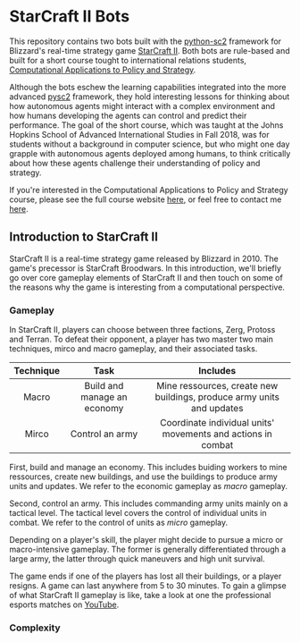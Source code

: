 # StarCraft II Bots

This repository contains two bots built with the [python-sc2](https://github.com/Dentosal/python-sc2) framework for Blizzard's real-time strategy game [StarCraft II](https://en.wikipedia.org/wiki/StarCraft_II:_Wings_of_Liberty). Both bots are rule-based and built for a short course tought to international relations students, [Computational Applications to Policy and Strategy](https://github.com/SAIS-S2S-Technology/Roadmap/blob/master/CAPS/CAPS_course_website.md). 

Although the bots eschew the learning capabilities integrated into the more advanced [pysc2](https://github.com/deepmind/pysc2) framework, they hold interesting lessons for thinking about how autonomous agents might interact with a complex environment and how humans developing the agents can control and predict their performance. The goal of the short course, which was taught at the Johns Hopkins School of Advanced International Studies in Fall 2018, was for students without a background in computer science, but who might one day grapple with autonomous agents deployed among humans, to think critically about how these agents challenge their understanding of policy and strategy. 

If you're interested in the Computational Applications to Policy and Strategy course, please see the full course website [here](https://github.com/SAIS-S2S-Technology/Roadmap/blob/master/CAPS/CAPS_course_website.md), or feel free to contact me [here](https://leoklenner.com/).

## Introduction to StarCraft II

StarCraft II is a real-time strategy game released by Blizzard in 2010. The game's precessor is StarCraft Broodwars. In this introduction, we'll briefly go over core gameplay elements of StarCraft II and then touch on some of the reasons why the game is interesting from a computational perspective. 

### Gameplay

In StarCraft II, players can choose between three factions, Zerg, Protoss and Terran. To defeat their opponent, a player has two master two main techniques, mirco and macro gameplay, and their associated tasks.

| Technique        | Task                      | Includes  |
| :----------------: |:-------------------------:| :---------:|
| Macro            | Build and manage an economy | Mine ressources, create new buildings, produce army units and updates |
| Mirco            | Control an army | Coordinate individual units' movements and actions in combat |



First, build and manage an economy. This includes buiding workers to mine ressources, create new buildings, and use the buildings to produce army units and updates. We refer to the economic gameplay as *macro* gameplay. 

Second, control an army. This includes commanding army units mainly on a tactical level. The tactical level covers the control of individual units in combat. We refer to the control of units as *micro* gameplay. 

Depending on a player's skill, the player might decide to pursue a micro or macro-intensive gameplay. The former is generally differentiated through a large army, the latter through quick maneuvers and high unit survival.  

The game ends if one of the players has lost all their buildings, or a player resigns. A game can last anywhere from 5 to 30 minutes. To gain a glimpse of what StarCraft II gameplay is like, take a look at one the professional esports matches on [YouTube](https://www.youtube.com/watch?v=QFFrMJykL2w). 


### Complexity
